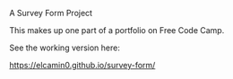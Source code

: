 A Survey Form Project

This makes up one part of a portfolio on Free Code Camp.

See the working version here:

https://elcamin0.github.io/survey-form/
